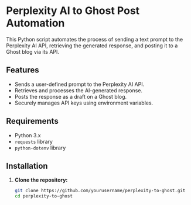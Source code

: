 # Perplexity AI to Ghost Post Automation

This Python script automates the process of sending a text prompt to the Perplexity AI API, retrieving the generated response, and posting it to a Ghost blog via its API. 

## Features

- Sends a user-defined prompt to the Perplexity AI API.
- Retrieves and processes the AI-generated response.
- Posts the response as a draft on a Ghost blog.
- Securely manages API keys using environment variables.

## Requirements

- Python 3.x
- `requests` library
- `python-dotenv` library

## Installation

1. **Clone the repository:**

   ```bash
   git clone https://github.com/yourusername/perplexity-to-ghost.git
   cd perplexity-to-ghost
